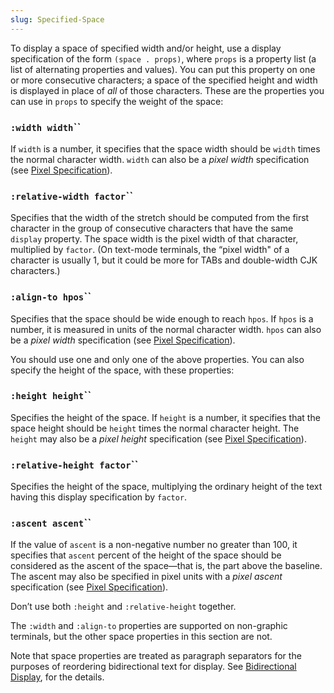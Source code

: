 ```yaml
---
slug: Specified-Space
---
```


To display a space of specified width and/or height, use a display specification of the form `(space . props)`, where `props` is a property list (a list of alternating properties and values). You can put this property on one or more consecutive characters; a space of the specified height and width is displayed in place of *all* of those characters. These are the properties you can use in `props` to specify the weight of the space:

### <span className="tag :widthwidth">`:width width`</span>``

If `width` is a number, it specifies that the space width should be `width` times the normal character width. `width` can also be a *pixel width* specification (see [Pixel Specification](Pixel-Specification)).

### <span className="tag :relative-widthfactor">`:relative-width factor`</span>``

Specifies that the width of the stretch should be computed from the first character in the group of consecutive characters that have the same `display` property. The space width is the pixel width of that character, multiplied by `factor`. (On text-mode terminals, the “pixel width" of a character is usually 1, but it could be more for TABs and double-width CJK characters.)

### <span className="tag :align-tohpos">`:align-to hpos`</span>``

Specifies that the space should be wide enough to reach `hpos`. If `hpos` is a number, it is measured in units of the normal character width. `hpos` can also be a *pixel width* specification (see [Pixel Specification](Pixel-Specification)).

You should use one and only one of the above properties. You can also specify the height of the space, with these properties:

### <span className="tag :heightheight">`:height height`</span>``

Specifies the height of the space. If `height` is a number, it specifies that the space height should be `height` times the normal character height. The `height` may also be a *pixel height* specification (see [Pixel Specification](Pixel-Specification)).

### <span className="tag :relative-heightfactor">`:relative-height factor`</span>``

Specifies the height of the space, multiplying the ordinary height of the text having this display specification by `factor`.

### <span className="tag :ascentascent">`:ascent ascent`</span>``

If the value of `ascent` is a non-negative number no greater than 100, it specifies that `ascent` percent of the height of the space should be considered as the ascent of the space—that is, the part above the baseline. The ascent may also be specified in pixel units with a *pixel ascent* specification (see [Pixel Specification](Pixel-Specification)).

Don’t use both `:height` and `:relative-height` together.

The `:width` and `:align-to` properties are supported on non-graphic terminals, but the other space properties in this section are not.

Note that space properties are treated as paragraph separators for the purposes of reordering bidirectional text for display. See [Bidirectional Display](Bidirectional-Display), for the details.
